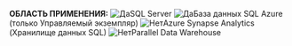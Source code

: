 <Token>**ОБЛАСТЬ ПРИМЕНЕНИЯ:** ![Да](media/yes-icon.png)SQL Server ![Да](media/yes-icon.png)База данных SQL Azure (только Управляемый экземпляр) ![Нет](media/no-icon.png)Azure Synapse Analytics (Хранилище данных SQL) ![Нет](media/no-icon.png)Parallel Data Warehouse </Token>